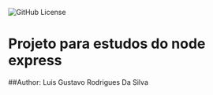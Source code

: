 ![GitHub License](https://img.shields.io/github/license/LuisGustavoRSilva/Projeto_Express)


# Projeto para estudos do node express

##Author: Luis Gustavo Rodrigues Da Silva
